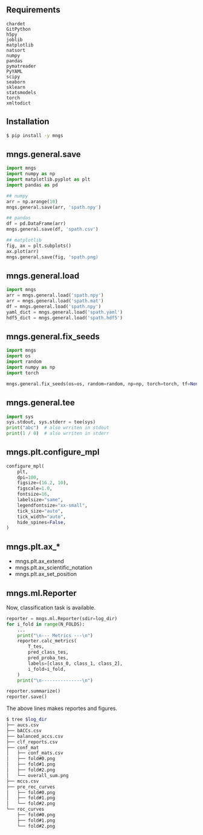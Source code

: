 ## Requirements
```
chardet
GitPython
h5py
joblib
matplotlib
natsort
numpy
pandas
pymatreader
PyYAML
scipy
seaborn
sklearn
statsmodels
torch
xmltodict
```

## Installation
``` bash
$ pip install -y mngs
```


## mngs.general.save
``` python
import mngs
import numpy as np
import matplotlib.pyplot as plt
import pandas as pd

## numpy
arr = np.arange(10)
mngs.general.save(arr, 'spath.npy')

## pandas
df = pd.DataFrame(arr)
mngs.general.save(df, 'spath.csv')

## matplotlib
fig, ax = plt.subplots()
ax.plot(arr)
mngs.general.save(fig, 'spath.png)
```

## mngs.general.load
``` python
import mngs
arr = mngs.general.load('spath.npy')
arr = mngs.general.load('spath.mat')
df = mngs.general.load('spath.npy')
yaml_dict = mngs.general.load('spath.yaml')
hdf5_dict = mngs.general.load('spath.hdf5')
```

## mngs.general.fix_seeds

``` python
import mngs
import os
import random
import numpy as np
import torch

mngs.general.fix_seeds(os=os, random=random, np=np, torch=torch, tf=None, seed=42)
```

## mngs.general.tee
``` python
import sys
sys.stdout, sys.stderr = tee(sys)
print("abc")  # also wrriten in stdout
print(1 / 0)  # also wrriten in stderr
```

## mngs.plt.configure_mpl
``` python
configure_mpl(
    plt,
    dpi=100,
    figsize=(16.2, 10),
    figscale=1.0,
    fontsize=16,
    labelsize="same",
    legendfontsize="xx-small",
    tick_size="auto",
    tick_width="auto",
    hide_spines=False,
)
```

## mngs.plt.ax_*
- mngs.plt.ax_extend
- mngs.plt.ax_scientific_notation
- mngs.plt.ax_set_position

## mngs.ml.Reporter
Now, classification task is available.
``` python
reporter = mngs.ml.Reporter(sdir=log_dir)
for i_fold in range(N_FOLDS):
    ...
    print("\n--- Metrics ---\n")
    reporter.calc_metrics(
        T_tes,
        pred_class_tes,
        pred_proba_tes,
        labels=[class_0, class_1, class_2],
        i_fold=i_fold,
    )
    print("\n---------------\n")

reporter.summarize()
reporter.save()
```

The above lines makes reportes and figures.
``` bash
$ tree $log_dir
├── aucs.csv
├── bACCs.csv
├── balanced_accs.csv
├── clf_reports.csv
├── conf_mat
│   ├── conf_mats.csv
│   ├── fold#0.png
│   ├── fold#1.png
│   ├── fold#2.png
│   └── overall_sum.png
├── mccs.csv
├── pre_rec_curves
│   ├── fold#0.png
│   ├── fold#1.png
│   └── fold#2.png
└── roc_curves
    ├── fold#0.png
    ├── fold#1.png
    └── fold#2.png
```
